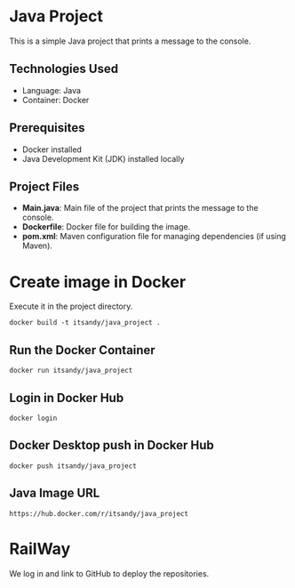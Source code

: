 # Java Project

This is a simple Java project that prints a message to the console.

## Technologies Used
- Language: Java
- Container: Docker

## Prerequisites
- Docker installed
- Java Development Kit (JDK) installed locally

## Project Files
- **Main.java**: Main file of the project that prints the message to the console.
- **Dockerfile**: Docker file for building the image.
- **pom.xml**: Maven configuration file for managing dependencies (if using Maven).

# Create image in Docker

Execute it in the project directory.

~~~
docker build -t itsandy/java_project .
~~~

## Run the Docker Container
~~~
docker run itsandy/java_project
~~~

## Login in Docker Hub
~~~
docker login
~~~

## Docker Desktop push in Docker Hub
~~~
docker push itsandy/java_project
~~~

## Java Image URL
~~~
https://hub.docker.com/r/itsandy/java_project
~~~

# RailWay
We log in and link to GitHub to deploy the repositories.
